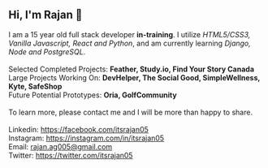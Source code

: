 ## Hi, I'm Rajan 👋

I am a 15 year old full stack developer **in-training**. I utilize _HTML5/CSS3, Vanilla Javascript, React and Python_, and am currently learning _Django, Node and PostgreSQL_. <br><br>
Selected Completed Projects: __Feather, Study.io, Find Your Story Canada__<br> 
Large Projects Working On: __DevHelper, The Social Good, SimpleWellness, Kyte, SafeShop__<br>
Future Potential Prototypes: __Oria, GolfCommunity__ 
<br><br>
To learn more, please contact me and I will be more than happy to share.
<br><br>
Linkedin: https://facebook.com/itsrajan05 <br> 
Instagram: https://instagram.com/in/itsrajan05<br> 
Email: rajan.ag005@gmail.com<br>
Twitter: https://twitter.com/itsrajan05<br>
 
